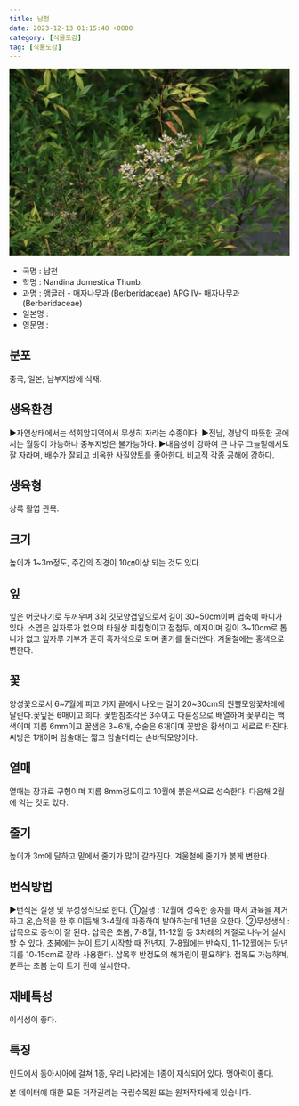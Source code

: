 ```yaml
---
title: 남천
date: 2023-12-13 01:15:48 +0800
category: [식물도감]
tag: [식물도감]
---
```




![남천](/assets/img/fileUpload/plants/basic/Berberidaceae/Nandina/19025/19025_13_th2.JPG)
- 국명 : 남천
- 학명 : Nandina domestica Thunb.
- 과명 : 앵글러 - 매자나무과 (Berberidaceae) APG Ⅳ- 매자나무과 (Berberidaceae)
- 일본명 : 
- 영문명 : 


## 분포
중국, 일본; 남부지방에 식재.
## 생육환경
▶자연상태에서는 석회암지역에서 무성히 자라는 수종이다.
▶전남, 경남의 따뜻한 곳에서는 월동이 가능하나 중부지방은 불가능하다. 
▶내음성이 강하여 큰 나무 그늘밑에서도 잘 자라며, 배수가 잘되고 비옥한 사질양토를 좋아한다. 비교적 각종 공해에  강하다.
## 생육형
상록 활엽 관목.
## 크기
높이가 1~3m정도, 주간의 직경이 10㎝이상 되는 것도 있다.
## 잎
잎은 어긋나기로 두꺼우며 3회 깃모양겹잎으로서 길이 30~50cm이며 엽축에 마디가 있다. 소엽은 잎자루가 없으며 타원상 피침형이고 점첨두, 예저이며 길이 3~10cm로 톱니가 없고 잎자루 기부가 흔히 흑자색으로 되며 줄기를 둘러싼다. 겨울철에는 홍색으로 변한다.
## 꽃
양성꽃으로서 6~7월에 피고 가지 끝에서 나오는 길이 20~30cm의 원뿔모양꽃차례에 달린다.꽃잎은 6매이고 희다. 꽃받침조각은 3수이고 다륜성으로 배열하며 꽃부리는 백색이며 지름 6mm이고 꿀샘은 3~6개, 수술은 6개이며 꽃밥은 황색이고 세로로 터진다. 씨방은 1개이며 암술대는 짧고 암술머리는 손바닥모양이다.
## 열매
열매는 장과로 구형이며 지름 8mm정도이고 10월에 붉은색으로 성숙한다. 다음해 2월에 익는 것도 있다.
## 줄기
높이가 3m에 달하고 밑에서 줄기가 많이 갈라진다. 겨울철에 줄기가 붉게 변한다.
## 번식방법
▶번식은 실생 및 무성생식으로 한다. 
①실생 : 12월에 성숙한 종자를 따서 과육을 제거하고 온,습적을 한 후 이듬해 3-4월에 파종하여 발아하는데 1년을 요한다. 
②무성생식 : 삽목으로 증식이 잘 된다. 삽목은 초봄, 7-8월, 11-12월 등 3차례의 계절로 나누어 실시할 수 있다. 초봄에는 눈이 트기 시작할 때 전년지, 7-8월에는 반숙지, 11-12월에는 당년지를 10-15cm로 잘라 사용한다. 삽목후 반정도의 해가림이 필요하다. 접목도 가능하며, 분주는 초봄 눈이 트기 전에 실시한다.
## 재배특성
이식성이 좋다.
## 특징
인도에서 동아시아에 걸쳐 1종, 우리 나라에는 1종이 재식되어 있다. 맹아력이 좋다.






본 데이터에 대한 모든 저작권리는 국립수목원 또는 원저작자에게 있습니다.
